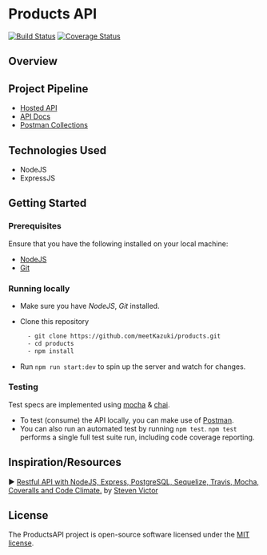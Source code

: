 # Products API

[![Build Status](https://travis-ci.org/meetKazuki/products.svg?branch=develop)](https://travis-ci.org/meetKazuki/products)
[![Coverage Status](https://coveralls.io/repos/github/meetKazuki/products/badge.svg?branch=develop)](https://coveralls.io/github/meetKazuki/products?branch=develop)

## Overview


## Project Pipeline

- [Hosted API](https://productsapi-staging.herokuapp.com/)
- [API Docs](https://productsapi-staging.herokuapp.com/docs)
- [Postman Collections](https://www.getpostman.com/collections/f79fa50ac8890d7da743)


## Technologies Used

* NodeJS
* ExpressJS


## Getting Started

### Prerequisites

Ensure that you have the following installed on your local machine:

- [NodeJS](https://nodejs.org/en/download)
- [Git](https://git-scm.com/downloads)

### Running locally

- Make sure you have *NodeJS*, *Git* installed.
- Clone this repository

  ```bash
    - git clone https://github.com/meetKazuki/products.git
    - cd products
    - npm install
  ```
- Run `npm run start:dev` to spin up the server and watch for changes.

### Testing

Test specs are implemented using [mocha](https://mochajs.org) & [chai](https://chaijs.com).

- To test (consume) the API locally, you can make use of [Postman](https://getpostman.com).
- You can also run an automated test by running `npm test`. `npm test` performs a single full test suite run, including code coverage reporting.


## Inspiration/Resources
▶️ [Restful API with NodeJS, Express, PostgreSQL, Sequelize, Travis, Mocha, Coveralls and Code Climate.](https://medium.com/@victorsteven/restful-api-with-nodejs-express-postgresql-sequelize-travis-mocha-coveralls-and-code-climate-f28715f7a014) by [Steven Victor](https://github.com/victorsteven/Book-app-NodeJS-PostgreSQL-Travis-Coveralls-Code-Climate)


## License

The ProductsAPI project is open-source software licensed under the [MIT license](https://opensource.org/licenses/MIT).
